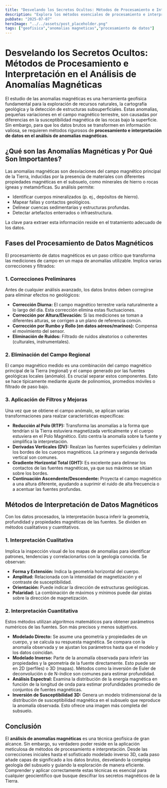 ```yaml
---
title: "Desvelando los Secretos Ocultos: Métodos de Procesamiento e Interpretación en el Análisis de Anomalías Magnéticas"
description: "Explora los métodos esenciales de procesamiento e interpretación de datos en el análisis de anomalías magnéticas, desde correcciones básicas hasta técnicas avanzadas de modelado e inversión, para desvelar la geología oculta del subsuelo."
pubDate: "2025-07-07"
heroImage: "../../assets/post_placeholder.png"
tags: ["geofisica","anomalias magneticas","procesamiento de datos"]
---
```



# Desvelando los Secretos Ocultos: Métodos de Procesamiento e Interpretación en el Análisis de Anomalías Magnéticas

El estudio de las anomalías magnéticas es una herramienta geofísica fundamental para la exploración de recursos naturales, la cartografía geológica y la detección de estructuras subsuperficiales. Estas anomalías, pequeñas variaciones en el campo magnético terrestre, son causadas por diferencias en la susceptibilidad magnética de las rocas bajo la superficie. Sin embargo, para que los datos brutos se transformen en información valiosa, se requieren métodos rigurosos de **procesamiento e interpretación de datos en el análisis de anomalías magnéticas**.

## ¿Qué son las Anomalías Magnéticas y Por Qué Son Importantes?

Las anomalías magnéticas son desviaciones del campo magnético principal de la Tierra, inducidas por la presencia de materiales con diferentes propiedades magnéticas en el subsuelo, como minerales de hierro o rocas ígneas y metamórficas. Su análisis permite:

*   Identificar cuerpos mineralizados (p. ej., depósitos de hierro).
*   Mapear fallas y contactos geológicos.
*   Delinear cuencas sedimentarias y estructuras profundas.
*   Detectar artefactos enterrados o infraestructura.

La clave para extraer esta información reside en el tratamiento adecuado de los datos.

## Fases del Procesamiento de Datos Magnéticos

El procesamiento de datos magnéticos es un paso crítico que transforma las mediciones de campo en un mapa de anomalías utilizable. Implica varias correcciones y filtrados:

### 1. Correcciones Preliminares

Antes de cualquier análisis avanzado, los datos brutos deben corregirse para eliminar efectos no geológicos:

*   **Corrección Diurna:** El campo magnético terrestre varía naturalmente a lo largo del día. Esta corrección elimina estas fluctuaciones.
*   **Corrección por Altura/Elevación:** Si las mediciones se toman a diferentes alturas, se corrigen a un plano de referencia común.
*   **Corrección por Rumbo y Rollo (en datos aéreos/marinos):** Compensa el movimiento del sensor.
*   **Eliminación de Ruidos:** Filtrado de ruidos aleatorios o coherentes (culturales, instrumentales).

### 2. Eliminación del Campo Regional

El campo magnético medido es una combinación del campo magnético principal de la Tierra (regional) y el campo generado por las fuentes geológicas locales (anómalo). Es crucial separar estos componentes. Esto se hace típicamente mediante ajuste de polinomios, promedios móviles o filtrado de paso bajo.

### 3. Aplicación de Filtros y Mejoras

Una vez que se obtiene el campo anómalo, se aplican varias transformaciones para realzar características específicas:

*   **Reducción al Polo (RTP):** Transforma las anomalías a la forma que tendrían si la Tierra estuviera magnetizada verticalmente y el cuerpo estuviera en el Polo Magnético. Esto centra la anomalía sobre la fuente y simplifica la interpretación.
*   **Derivadas Verticales (DV):** Realzan las fuentes superficiales y delimitan los bordes de los cuerpos magnéticos. La primera y segunda derivada vertical son comunes.
*   **Gradiente Horizontal Total (GHT):** Es excelente para delinear los contactos de las fuentes magnéticas, ya que sus máximos se sitúan sobre los bordes.
*   **Continuación Ascendente/Descendente:** Proyecta el campo magnético a una altura diferente, ayudando a suprimir el ruido de alta frecuencia o a acentuar las fuentes profundas.

## Métodos de Interpretación de Datos Magnéticos

Con los datos procesados, la interpretación busca inferir la geometría, profundidad y propiedades magnéticas de las fuentes. Se dividen en métodos cualitativos y cuantitativos.

### 1. Interpretación Cualitativa

Implica la inspección visual de los mapas de anomalías para identificar patrones, tendencias y correlacionarlos con la geología conocida. Se observan:

*   **Forma y Extensión:** Indica la geometría horizontal del cuerpo.
*   **Amplitud:** Relacionada con la intensidad de magnetización y el contraste de susceptibilidad.
*   **Orientación:** Puede indicar la dirección de estructuras geológicas.
*   **Polaridad:** La combinación de máximos y mínimos puede dar pistas sobre la dirección de magnetización.

### 2. Interpretación Cuantitativa

Estos métodos utilizan algoritmos matemáticos para obtener parámetros numéricos de las fuentes. Son más precisos y menos subjetivos.

*   **Modelado Directo:** Se asume una geometría y propiedades de un cuerpo, y se calcula su respuesta magnética. Se compara con la anomalía observada y se ajustan los parámetros hasta que el modelo y los datos coincidan.
*   **Modelado Inverso:** Parte de la anomalía observada para inferir las propiedades y la geometría de la fuente directamente. Esto puede ser en 2D (perfiles) o 3D (mapas). Métodos como la inversión de Euler de deconvolución o de N-índice son comunes para estimar profundidad.
*   **Análisis Espectral:** Examina la distribución de la energía magnética en función de la longitud de onda para estimar profundidades promedio de conjuntos de fuentes magnéticas.
*   **Inversión de Susceptibilidad 3D:** Genera un modelo tridimensional de la distribución de susceptibilidad magnética en el subsuelo que reproduce la anomalía observada. Esto ofrece una imagen más completa del subsuelo.

## Conclusión

El **análisis de anomalías magnéticas** es una técnica geofísica de gran alcance. Sin embargo, su verdadero poder reside en la aplicación meticulosa de métodos de procesamiento e interpretación. Desde las correcciones iniciales hasta el sofisticado modelado inverso 3D, cada paso añade capas de significado a los datos brutos, desvelando la compleja geología del subsuelo y guiando la exploración de manera eficiente. Comprender y aplicar correctamente estas técnicas es esencial para cualquier geocientífico que busque descifrar los secretos magnéticos de la Tierra.

